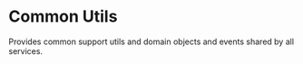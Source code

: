 # Common Utils

Provides common support utils and domain objects and events shared by all services.
